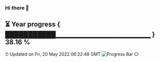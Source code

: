 ### Hi there 👋
⏳ Year progress { ███████████▁▁▁▁▁▁▁▁▁▁▁▁▁▁▁▁▁▁▁ } 38.16 %
---
⏰ Updated on Fri, 20 May 2022 06:22:48 GMT
![Progress Bar CI](https://github.com/liununu/liununu/workflows/Progress%20Bar%20CI/badge.svg)
